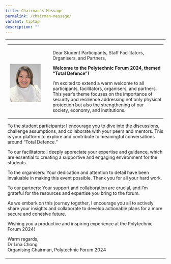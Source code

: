 ```yaml
---
title: Chairman's Message
permalink: /chairman-message/
variant: tiptap
description: ""
---
```

<p></p>
<table style="minWidth: 25px">
<colgroup>
<col>
</colgroup>
<tbody>
<tr>
<td rowspan="1" colspan="1">
<table style="minWidth: 50px">
<colgroup>
<col>
<col>
</colgroup>
<tbody>
<tr>
<td rowspan="1" colspan="1">
<p></p>
<div class="isomer-image-wrapper">
<img style="width: 80%;" height="auto" width="100%" alt="" src="/images/PF 2024/About PF 2024/chairman_lina.jpg">
</div>
</td>
<td rowspan="1" colspan="1">
<p>Dear Student Participants, Staff Facilitators, Organisers, and Partners,</p>
<p></p>
<p><strong>Welcome to the Polytechnic Forum 2024, themed “Total Defence”!<br></strong>
</p>
<p>I’m excited to extend a warm welcome to all participants, facilitators,
organisers, and partners. This year’s theme focuses on the importance of
security and resilience addressing not only physical protection but also
the strengthening of our society, economy, and institutions.</p>
</td>
</tr>
</tbody>
</table>
<p>To the student participants: I encourage you to dive into the discussions,
challenge assumptions, and collaborate with your peers and mentors. This
is your platform to explore and contribute to meaningful conversations
around “Total Defence.”</p>
<p></p>
<p>To our facilitators: I deeply appreciate your expertise and guidance,
which are essential to creating a supportive and engaging environment for
the students.</p>
<p></p>
<p>To the organisers: Your dedication and attention to detail have been invaluable
in making this event possible. Thank you for all your hard work.</p>
<p></p>
<p>To our partners: Your support and collaboration are crucial, and I’m grateful
for the resources and expertise you bring to the forum.</p>
<p></p>
<p>As we embark on this journey together, I encourage you all to actively
share your insights and collaborate to develop actionable plans for a more
secure and cohesive future.</p>
<p></p>
<p>Wishing you a productive and inspiring experience at the Polytechnic Forum
2024!</p>
<p></p>
<p>Warm regards,
<br>Dr Lina Chong
<br>Organising Chairman, Polytechnic Forum 2024</p>
</td>
</tr>
</tbody>
</table>
<p></p>